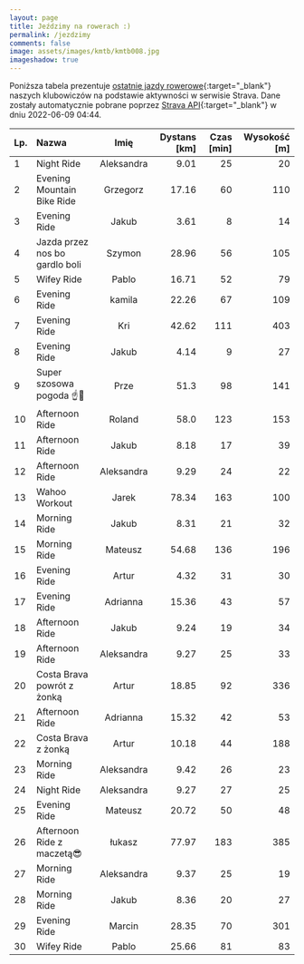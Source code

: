 ```yaml
---
layout: page
title: Jeździmy na rowerach :)
permalink: /jezdzimy
comments: false
image: assets/images/kmtb/kmtb008.jpg
imageshadow: true
---
```


Poniższa tabela prezentuje [ostatnie jazdy rowerowe](https://www.strava.com/clubs/336381){:target="_blank"} naszych klubowiczów na podstawie aktywności w serwisie Strava. Dane zostały automatycznie pobrane poprzez [Strava API](https://developers.strava.com/docs/reference/#api-Clubs-getClubActivitiesById){:target="_blank"} w dniu 2022-06-09 04:44.

Lp. | Nazwa | Imię | Dystans [km] | Czas [min] | Wysokość [m]
:--- | :--- | :---: | ---: | ---: | ---:
1|Night Ride|Aleksandra|9.01|25|20
2|Evening Mountain Bike Ride|Grzegorz|17.16|60|110
3|Evening Ride|Jakub|3.61|8|14
4|Jazda przez nos bo gardlo boli|Szymon|28.96|56|105
5|Wifey Ride|Pablo|16.71|52|79
6|Evening Ride|kamila|22.26|67|109
7|Evening Ride|Kri|42.62|111|403
8|Evening Ride|Jakub|4.14|9|27
9|Super szosowa pogoda ☝️🤩|Prze|51.3|98|141
10|Afternoon Ride|Roland|58.0|123|153
11|Afternoon Ride|Jakub|8.18|17|39
12|Afternoon Ride|Aleksandra|9.29|24|22
13|Wahoo Workout|Jarek|78.34|163|100
14|Morning Ride|Jakub|8.31|21|32
15|Morning Ride|Mateusz|54.68|136|196
16|Evening Ride|Artur|4.32|31|30
17|Evening Ride|Adrianna|15.36|43|57
18|Afternoon Ride|Jakub|9.24|19|34
19|Afternoon Ride|Aleksandra|9.27|25|33
20|Costa Brava powrót z żonką|Artur|18.85|92|336
21|Afternoon Ride|Adrianna|15.32|42|53
22|Costa Brava z żonką|Artur|10.18|44|188
23|Morning Ride|Aleksandra|9.42|26|23
24|Night Ride|Aleksandra|9.27|27|25
25|Evening Ride|Mateusz|20.72|50|48
26|Afternoon Ride z maczetą😎|łukasz|77.97|183|385
27|Morning Ride|Aleksandra|9.37|25|19
28|Morning Ride|Jakub|8.36|20|27
29|Evening Ride|Marcin|28.35|70|301
30|Wifey Ride|Pablo|25.66|81|83
